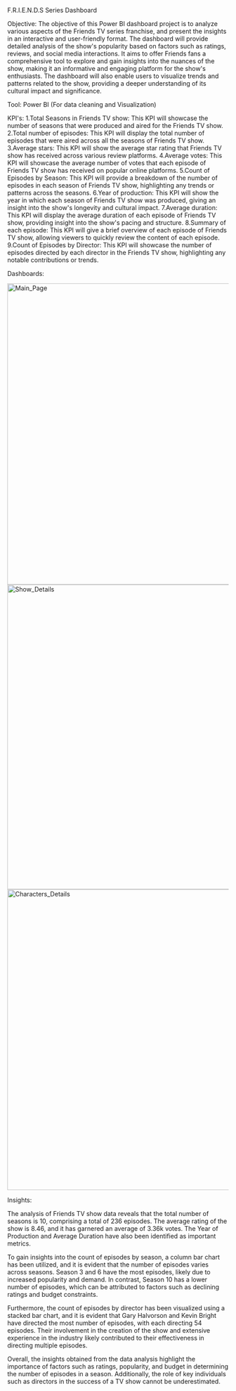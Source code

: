 F.R.I.E.N.D.S Series Dashboard

Objective:
The objective of this Power BI dashboard project is to analyze various aspects of the Friends TV series franchise, and present the insights in an interactive and user-friendly format. The dashboard will provide detailed analysis of the show's popularity based on factors such as ratings, reviews, and social media interactions. It aims to offer Friends fans a comprehensive tool to explore and gain insights into the nuances of the show, making it an informative and engaging platform for the show's enthusiasts. The dashboard will also enable users to visualize trends and patterns related to the show, providing a deeper understanding of its cultural impact and significance.

Tool: Power BI (For data cleaning and Visualization)

KPI's:
1.Total Seasons in Friends TV show: This KPI will showcase the number of seasons that were produced and aired for the Friends TV show.
2.Total number of episodes: This KPI will display the total number of episodes that were aired across all the seasons of Friends TV show.
3.Average stars: This KPI will show the average star rating that Friends TV show has received across various review platforms.
4.Average votes: This KPI will showcase the average number of votes that each episode of Friends TV show has received on popular online       platforms.
5.Count of Episodes by Season: This KPI will provide a breakdown of the number of episodes in each season of Friends TV show, highlighting any trends or patterns across the seasons.
6.Year of production: This KPI will show the year in which each season of Friends TV show was produced, giving an insight into the show's longevity and cultural impact.
7.Average duration: This KPI will display the average duration of each episode of Friends TV show, providing insight into the show's pacing and structure.
8.Summary of each episode: This KPI will give a brief overview of each episode of Friends TV show, allowing viewers to quickly review the content of each episode.
9.Count of Episodes by Director: This KPI will showcase the number of episodes directed by each director in the Friends TV show, highlighting any notable contributions or trends.

Dashboards:

  <img width="686" alt="Main_Page" src="https://user-images.githubusercontent.com/112420165/235144237-df10dc40-ceaf-40fd-a621-0c05693babb1.png">

 
 <img width="694" alt="Show_Details" src="https://user-images.githubusercontent.com/112420165/235144308-26731ed8-19c4-4de0-ac01-93069cfd6b2c.png">

  
  <img width="685" alt="Characters_Details" src="https://user-images.githubusercontent.com/112420165/235144372-0d016c82-8888-4e12-b2c9-e69ca67111f7.png">

Insights:

The analysis of Friends TV show data reveals that the total number of seasons is 10, comprising a total of 236 episodes. The average rating of the show is 8.46, and it has garnered an average of 3.36k votes. The Year of Production and Average Duration have also been identified as important metrics.

To gain insights into the count of episodes by season, a column bar chart has been utilized, and it is evident that the number of episodes varies across seasons. Season 3 and 6 have the most episodes, likely due to increased popularity and demand. In contrast, Season 10 has a lower number of episodes, which can be attributed to factors such as declining ratings and budget constraints.

Furthermore, the count of episodes by director has been visualized using a stacked bar chart, and it is evident that Gary Halvorson and Kevin Bright have directed the most number of episodes, with each directing 54 episodes. Their involvement in the creation of the show and extensive experience in the industry likely contributed to their effectiveness in directing multiple episodes.

Overall, the insights obtained from the data analysis highlight the importance of factors such as ratings, popularity, and budget in determining the number of episodes in a season. Additionally, the role of key individuals such as directors in the success of a TV show cannot be underestimated.
